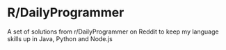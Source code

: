 # R/DailyProgrammer

A set of solutions from r/DailyProgrammer on Reddit to keep my language skills up in Java, Python and Node.js
